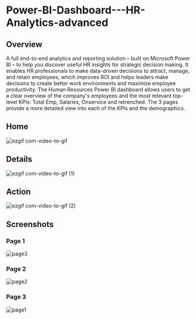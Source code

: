 # Power-BI-Dashboard---HR-Analytics-advanced

## Overview
 A full end-to-end analytics and reporting solution – built on Microsoft Power BI – to help you discover useful HR insights for strategic decision making. It enables HR professionals to make data-driven decisions 
 to attract, manage, and retain employees, which improves ROI and helps leaders make decisions to create better work environments and maximize employee productivity.
The Human Resources Power BI dashboard allows users to get a clear overview of the company's employees and the most relevant top-level KPIs: Total Emp, Salaries, Onservice and retrenched. The 3 pages provide a more detailed view into each of the KPIs and the demographics.

## Home
![ezgif com-video-to-gif](https://github.com/typophobic-deep/Power-BI-Dashboard---HR-Analytics-advanced/assets/120250413/2a88c28a-9dda-4d8e-93fe-e15ac51443d6)

## Details
![ezgif com-video-to-gif (1)](https://github.com/typophobic-deep/Power-BI-Dashboard---HR-Analytics-advanced/assets/120250413/79e2e481-b251-4d31-bf32-cee0f39039f5)

## Action
![ezgif com-video-to-gif (2)](https://github.com/typophobic-deep/Power-BI-Dashboard---HR-Analytics-advanced/assets/120250413/a5a25321-5865-4fb9-ab20-77db55458488)


## Screenshots
### Page 1
![page3](https://github.com/typophobic-deep/Power-BI-Dashboard---HR-Analytics-advanced/assets/120250413/4cab2c99-9a01-40ae-abf6-7246364ffb3d)

### Page 2
![page2](https://github.com/typophobic-deep/Power-BI-Dashboard---HR-Analytics-advanced/assets/120250413/ceec131d-8139-485f-a580-9dcb72129f42)

### Page 3
![page1](https://github.com/typophobic-deep/Power-BI-Dashboard---HR-Analytics-advanced/assets/120250413/912f78f3-b7f8-4106-ba5d-ec2daa7136e4)
